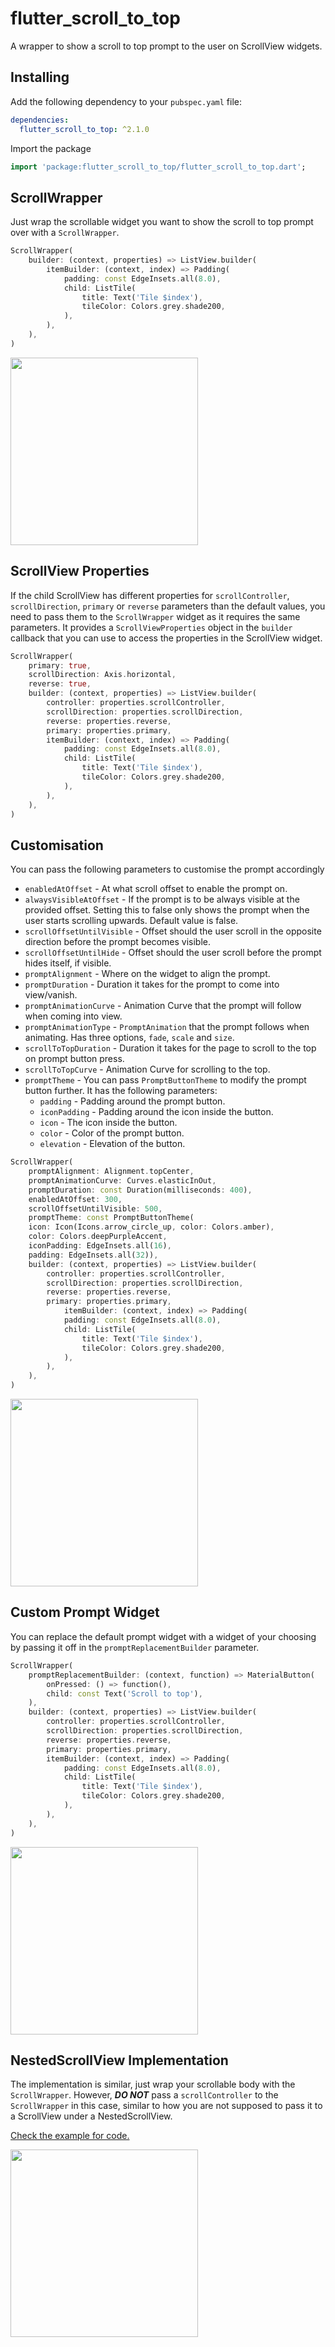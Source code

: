 # flutter_scroll_to_top

A wrapper to show a scroll to top prompt to the user on ScrollView widgets.

## Installing

Add the following dependency to your `pubspec.yaml` file:

```yaml
dependencies:
  flutter_scroll_to_top: ^2.1.0
```
      
Import the package
```dart
import 'package:flutter_scroll_to_top/flutter_scroll_to_top.dart';
```
      
## ScrollWrapper

Just wrap the scrollable widget you want to show the scroll to top prompt over with a `ScrollWrapper`.

```dart
ScrollWrapper(
    builder: (context, properties) => ListView.builder(
        itemBuilder: (context, index) => Padding(
            padding: const EdgeInsets.all(8.0),
            child: ListTile(
                title: Text('Tile $index'),
                tileColor: Colors.grey.shade200,
            ),
        ),
    ),
)
```
<a href="https://github.com/NamanShergill/flutter_scroll_to_top/blob/main/example/lib/pages/basic_prompt.dart"><img src="https://user-images.githubusercontent.com/33877135/115117228-2564dd00-9fbb-11eb-8f83-4feacf2560d1.gif" width="300" ></a>

## ScrollView Properties

If the child ScrollView has different properties for `scrollController`, `scrollDirection`, 
`primary` or `reverse` parameters than the default values, you need to pass them to the `ScrollWrapper`
widget as it requires the same parameters. It provides a `ScrollViewProperties` object in the `builder` 
callback that you can use to access the properties in the ScrollView widget.

```dart
ScrollWrapper(
    primary: true,
    scrollDirection: Axis.horizontal,
    reverse: true,
    builder: (context, properties) => ListView.builder(
        controller: properties.scrollController,
        scrollDirection: properties.scrollDirection,
        reverse: properties.reverse,
        primary: properties.primary,
        itemBuilder: (context, index) => Padding(
            padding: const EdgeInsets.all(8.0),
            child: ListTile(
                title: Text('Tile $index'),
                tileColor: Colors.grey.shade200,
            ),
        ),
    ),
)
```

## Customisation

You can pass the following parameters to customise the prompt accordingly
- `enabledAtOffset` - At what scroll offset to enable the prompt on.
- `alwaysVisibleAtOffset` - If the prompt is to be always visible at the provided offset. Setting this to false only shows the prompt when the user starts scrolling upwards. Default value is false.
- `scrollOffsetUntilVisible` - Offset should the user scroll in the opposite direction before the prompt becomes visible.
- `scrollOffsetUntilHide` - Offset should the user scroll before the prompt hides itself, if visible.
- `promptAlignment` - Where on the widget to align the prompt.
- `promptDuration` - Duration it takes for the prompt to come into view/vanish.
- `promptAnimationCurve` - Animation Curve that the prompt will follow when coming into view.
- `promptAnimationType` - `PromptAnimation` that the prompt follows when animating. Has three options, `fade`, `scale` and `size`.
- `scrollToTopDuration` -  Duration it takes for the page to scroll to the top on prompt button press.
- `scrollToTopCurve` - Animation Curve for scrolling to the top.
- `promptTheme` - You can pass `PromptButtonTheme` to modify the prompt button further. It has the following parameters:
    - `padding` - Padding around the prompt button.
    - `iconPadding` - Padding around the icon inside the button.
    - `icon` - The icon inside the button.
    - `color` - Color of the prompt button.
    - `elevation` - Elevation of the button.

```dart
ScrollWrapper(
    promptAlignment: Alignment.topCenter,
    promptAnimationCurve: Curves.elasticInOut,
    promptDuration: const Duration(milliseconds: 400),
    enabledAtOffset: 300,
    scrollOffsetUntilVisible: 500,
    promptTheme: const PromptButtonTheme(
    icon: Icon(Icons.arrow_circle_up, color: Colors.amber),
    color: Colors.deepPurpleAccent,
    iconPadding: EdgeInsets.all(16),
    padding: EdgeInsets.all(32)),
    builder: (context, properties) => ListView.builder(
        controller: properties.scrollController,
        scrollDirection: properties.scrollDirection,
        reverse: properties.reverse,
        primary: properties.primary,
            itemBuilder: (context, index) => Padding(
            padding: const EdgeInsets.all(8.0),
            child: ListTile(
                title: Text('Tile $index'),
                tileColor: Colors.grey.shade200,
            ),
        ),
    ),
)
```
<a href="https://github.com/NamanShergill/flutter_scroll_to_top/blob/main/example/lib/pages/themed_prompt.dart"><img src="https://user-images.githubusercontent.com/33877135/115117233-2ac22780-9fbb-11eb-876e-171103e9ef91.gif" width="300" ></a>

## Custom Prompt Widget

You can replace the default prompt widget with a widget of your choosing by passing it off in the `promptReplacementBuilder` parameter.

```dart
ScrollWrapper(
    promptReplacementBuilder: (context, function) => MaterialButton(
        onPressed: () => function(),
        child: const Text('Scroll to top'),
    ),
    builder: (context, properties) => ListView.builder(
        controller: properties.scrollController,
        scrollDirection: properties.scrollDirection,
        reverse: properties.reverse,
        primary: properties.primary,
        itemBuilder: (context, index) => Padding(
            padding: const EdgeInsets.all(8.0),
            child: ListTile(
                title: Text('Tile $index'),
                tileColor: Colors.grey.shade200,
            ),
        ),
    ),
)
```
<a href="https://github.com/NamanShergill/flutter_scroll_to_top/blob/main/example/lib/pages/basic_prompt.dart"><img src="https://user-images.githubusercontent.com/33877135/115117236-2e55ae80-9fbb-11eb-95c8-c8467797a877.gif" width="300" ></a>

## NestedScrollView Implementation

The implementation is similar, just wrap your scrollable body with the `ScrollWrapper`.
However, ***DO NOT*** pass a `scrollController` to the `ScrollWrapper` in this case, similar to how
you are not supposed to pass it to a ScrollView under a NestedScrollView.

[Check the example for code.](https://github.com/NamanShergill/flutter_scroll_to_top/blob/main/example/lib/pages/nested_scroll_view_example.dart)

<a href="https://github.com/NamanShergill/flutter_scroll_to_top/blob/main/example/lib/pages/nested_scroll_view_example.dart"><img src="https://user-images.githubusercontent.com/33877135/115117240-3281cc00-9fbb-11eb-8525-cbca1d64e902.gif" width="300" ></a>


